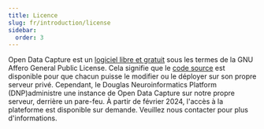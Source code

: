 ```yaml
---
title: Licence
slug: fr/introduction/license
sidebar:
  order: 3
---
```


Open Data Capture est un [logiciel libre et gratuit](https://www.gnu.org/philosophy/free-sw.fr.html) sous les termes de la GNU Affero General Public License. Cela signifie que le [code source](https://github.com/DouglasNeuroInformatics/OpenDataCapture) est disponible pour que chacun puisse le modifier ou le déployer sur son propre serveur privé. Cependant, le Douglas Neuroinformatics Platform (DNP)administre une instance de Open Data Capture sur notre propre serveur, derrière un pare-feu. À partir de février 2024, l'accès à la plateforme est disponible sur demande. Veuillez nous contacter pour plus d'informations.
